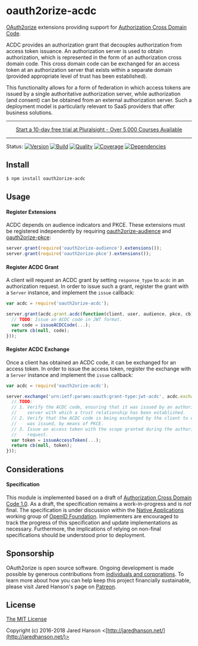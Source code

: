 # oauth2orize-acdc

[OAuth2orize](https://github.com/jaredhanson/oauth2orize) extensions providing
support for [Authorization Cross Domain Code](https://openid.bitbucket.io/draft-acdc-01.html).

ACDC provides an authorization grant that decouples authorization from access
token issuance.  An authorization server is used to obtain authorization, which
is represented in the form of an authorization cross domain code.  This cross
domain code can be exchanged for an access token at an authorization server that
exists within a separate domain (provided appropriate level of trust has been
established).

This functionality allows for a form of federation in which access tokens are
issued by a single authoritative authorization server, while authorization (and
consent) can be obtained from an external authorization server.  Such a
deployment model is particularly relevant to SaaS providers that offer business
solutions.

---

<p align="center"><a href="//pluralsight.pxf.io/c/1312135/448522/7490">Start a 10-day free trial at Pluralsight - Over 5,000 Courses Available</a></p>

---

Status:
[![Version](https://img.shields.io/npm/v/oauth2orize-acdc.svg?label=version)](https://www.npmjs.com/package/oauth2orize-acdc)
[![Build](https://img.shields.io/travis/jaredhanson/oauth2orize-acdc.svg)](https://travis-ci.org/jaredhanson/oauth2orize-acdc)
[![Quality](https://img.shields.io/codeclimate/github/jaredhanson/oauth2orize-acdc.svg?label=quality)](https://codeclimate.com/github/jaredhanson/oauth2orize-acdc)
[![Coverage](https://img.shields.io/coveralls/jaredhanson/oauth2orize-acdc.svg)](https://coveralls.io/r/jaredhanson/oauth2orize-acdc)
[![Dependencies](https://img.shields.io/david/jaredhanson/oauth2orize-acdc.svg)](https://david-dm.org/jaredhanson/oauth2orize-acdc)


## Install

```bash
$ npm install oauth2orize-acdc
```

## Usage

#### Register Extensions

ACDC depends on audience indicators and PKCE.  These extensions must be
registered independently by requiring [oauth2orize-audience](https://github.com/jaredhanson/oauth2orize-audience)
and [oauth2orize-pkce](https://github.com/jaredhanson/oauth2orize-pkce):

```js
server.grant(require('oauth2orize-audience').extensions());
server.grant(require('oauth2orize-pkce').extensions());
```

#### Register ACDC Grant

A client will request an ACDC grant by setting `response_type` to `acdc` in an
authorization request.  In order to issue such a grant, register the grant with
a `Server` instance, and implement the `issue` callback:

```js
var acdc = require('oauth2orize-acdc');

server.grant(acdc.grant.acdc(function(client, user, audience, pkce, cb) {
  // TODO: Issue an ACDC code in JWT format.
  var code = issueACDCCode(...);
  return cb(null, code);
}));
```

#### Register ACDC Exchange

Once a client has obtained an ACDC code, it can be exchanged for an access
token.  In order to issue the access token, register the exchange with a
`Server` instance and implement the `issue` callback:

```js
var acdc = require('oauth2orize-acdc');

server.exchange('urn:ietf:params:oauth:grant-type:jwt-acdc', acdc.exchange.jwtACDC(function(client, code, verifier, cb) {
  // TODO:
  // 1. Verify the ACDC code, ensuring that it was issued by an authorization
  //    server with which a trust relationship has been established.
  // 2. Verify that the ACDC code is being exchanged by the client to which it
  //    was issued, by means of PKCE.
  // 3. Issue an access token with the scope granted during the authorization
  //    request.
  var token = issueAccessToken(...);
  return cb(null, token);
}));
```

## Considerations

#### Specification

This module is implemented based on a draft of [Authorization Cross Domain Code 1.0](https://openid.bitbucket.io/draft-acdc-01.html).
As a draft, the specification remains a work-in-progress and is *not* final.
The specification is under discussion within the [Native Applications](http://openid.net/wg/napps/)
working group of [OpenID Foundation](http://openid.net/).  Implementers are
encouraged to track the progress of this specification and update
implementations as necessary.  Furthermore, the implications of relying on
non-final specifications should be understood prior to deployment.

## Sponsorship

OAuth2orize is open source software.  Ongoing development is made possible by
generous contributions from [individuals and corporations](https://github.com/jaredhanson/oauth2orize/blob/master/SPONSORS.md).
To learn more about how you can help keep this project financially sustainable,
please visit Jared Hanson's page on [Patreon](https://www.patreon.com/jaredhanson).

## License

[The MIT License](http://opensource.org/licenses/MIT)

Copyright (c) 2016-2018 Jared Hanson <[http://jaredhanson.net/](http://jaredhanson.net/)>


